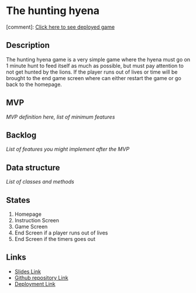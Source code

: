 # The hunting hyena

[comment]: [Click here to see deployed game](http://github.com)

## Description

The hunting hyena game is a very simple game where the hyena must go on 1 minute hunt to feed itself as much as possible, but must pay attention to not get hunted by the lions. If the player runs out of lives or time will be brought to the end game screen where can either restart the game or go back to the homepage.

## MVP

_MVP definition here, list of minimum features_

## Backlog

_List of features you might implement after the MVP_

## Data structure

_List of classes and methods_

## States

1. Homepage
2. Instruction Screen
3. Game Screen
4. End Screen if a player runs out of lives
5. End Screen if the timers goes out

## Links

- [Slides Link](http://slides.com)
- [Github repository Link](http://github.com)
- [Deployment Link](http://github.com)
